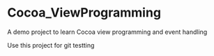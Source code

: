 # Cocoa_ViewProgramming
A demo project to learn Cocoa view programming and event handling

Use this project for git testting
